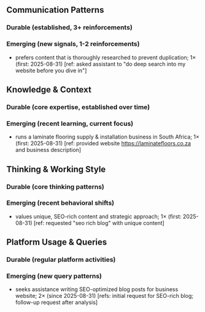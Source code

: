 ## Communication Patterns
### Durable (established, 3+ reinforcements)

### Emerging (new signals, 1-2 reinforcements)
- prefers content that is thoroughly researched to prevent duplication; 1× (first: 2025-08-31) [ref: asked assistant to "do deep search into my website before you dive in"]

## Knowledge & Context
### Durable (core expertise, established over time)

### Emerging (recent learning, current focus)
- runs a laminate flooring supply & installation business in South Africa; 1× (first: 2025-08-31) [ref: provided website https://laminatefloors.co.za and business description]

## Thinking & Working Style
### Durable (core thinking patterns)

### Emerging (recent behavioral shifts)
- values unique, SEO-rich content and strategic approach; 1× (first: 2025-08-31) [ref: requested "seo rich blog" with unique content]

## Platform Usage & Queries
### Durable (regular platform activities)

### Emerging (new query patterns)
- seeks assistance writing SEO-optimized blog posts for business website; 2× (since 2025-08-31) [refs: initial request for SEO-rich blog; follow-up request after analysis]